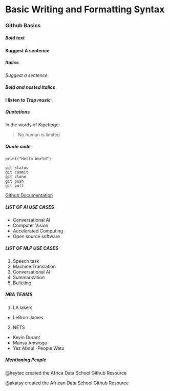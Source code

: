 # Basic Writing and Formatting Syntax
### Github Basics

##### Bold text
**Suggest A sentence**

##### Italics

*Suggest a sentence*

##### Bold and nested Italics

**I listen to *Trap music***

##### Quotations
In the words of Kipchoge:
>No human is limited

##### Quote code
```
print("Hello World")

git status
git commit
git clone
git push
git pull

```

[Github Documentation](https://docs.github.com/en)
##### LIST OF AI USE CASES
- Conversational AI
-  Computer Vision
-  Accelerated Computing
-  Open source software

##### LIST OF NLP USE CASES
1. Speech task
2. Machine Translation
3. Conversational AI
4. Summarization
5. Bulleting

##### NBA TEAMS
1. LA lakers
  - LeBron James
2. NETS
 - Kevin Durant
 - Mansa Amwoga
 - Yaz   Abdul
 -People Watu

##### Mentioning People
@heytec created the Africa Data School Github Resource

@akatsy created the African Data School Github Resource
